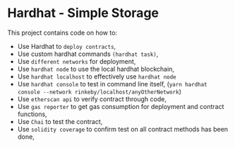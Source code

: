 # Hardhat - Simple Storage

This project contains code on how to:

-   Use Hardhat to `deploy contracts`,
-   Use custom hardhat commands `(hardhat task)`,
-   Use `different networks` for deployment,
-   Use `hardhat node` to use the local hardhat blockchain,
-   Use `hardhat localhost` to effectively use `hardhat node`
-   Use `hardhat console` to test in command line itself, (`yarn hardhat console --network rinkeby/localhost/anyOtherNetwork`)
-   Use `etherscan api` to verify contract through code,
-   Use `gas reporter` to get gas consumption for deployment and contract functions,
-   Use `Chai` to test the contract,
-   Use `solidity coverage` to confirm test on all contract methods has been done,
